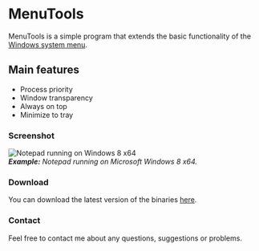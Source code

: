 # MenuTools
MenuTools is a simple program that extends the basic functionality of the [Windows system menu](http://en.wikipedia.org/wiki/Common_menus_in_Microsoft_Windows#System_menu).

## Main features
* Process priority
* Window transparency
* Always on top
* Minimize to tray

### Screenshot
![Notepad running on Windows 8 x64](http://www.navossoc.com/wp-content/uploads/2013/03/menutools-notepad.png)<br />
_**Example:** Notepad running on Microsoft Windows 8 x64._

### Download
You can download the latest version of the binaries [here](https://github.com/navossoc/MenuTools/releases).

### Contact
Feel free to contact me about any questions, suggestions or problems.
